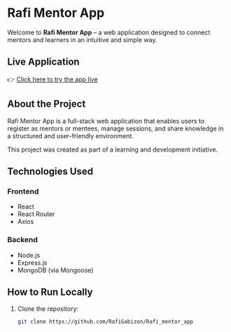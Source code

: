 # Rafi Mentor App

Welcome to **Rafi Mentor App** – a web application designed to connect mentors and learners in an intuitive and simple way.

## Live Application

👉 [Click here to try the app live](https://rafi-mentor-client.onrender.com/)

## About the Project

Rafi Mentor App is a full-stack web application that enables users to register as mentors or mentees, manage sessions, and share knowledge in a structured and user-friendly environment.

This project was created as part of a learning and development initiative.

## Technologies Used

### Frontend

- React
- React Router
- Axios

### Backend

- Node.js
- Express.js
- MongoDB (via Mongoose)

## How to Run Locally

1. Clone the repository:

   ```bash
   git clone https://github.com/RafiGabizon/Rafi_mentor_app
